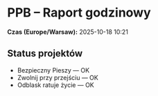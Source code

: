 # PPB – Raport godzinowy
**Czas (Europe/Warsaw):** 2025-10-18 10:21

## Status projektów
- Bezpieczny Pieszy — OK
- Zwolnij przy przejściu — OK
- Odblask ratuje życie — OK

